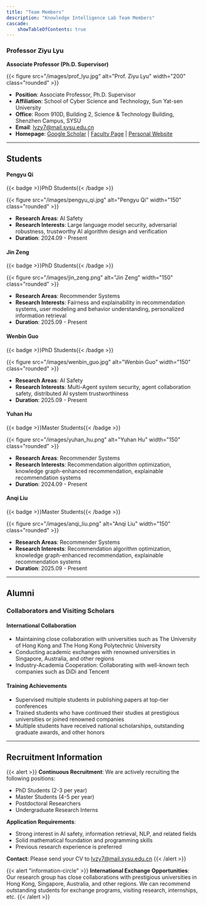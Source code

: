 ```yaml
---
title: "Team Members"
description: "Knowledge Intelligence Lab Team Members"
cascade:
    showTableOfContents: true
---
```


<!-- ## Faculty Members -->

### Professor Ziyu Lyu
**Associate Professor (Ph.D. Supervisor)**

{{< figure src="/images/prof_lyu.jpg" alt="Prof. Ziyu Lyu" width="200" class="rounded" >}}

- **Position**: Associate Professor, Ph.D. Supervisor
- **Affiliation**: School of Cyber Science and Technology, Sun Yat-sen University
- **Office**: Room 910D, Building 2, Science & Technology Building, Shenzhen Campus, SYSU
- **Email**: lvzy7@mail.sysu.edu.cn
- **Homepage**: [Google Scholar](https://scholar.google.com/citations?user=1D2467cAAAAJ&hl=en) | [Faculty Page](https://scst.sysu.edu.cn/members/members01/1410204.htm) | [Personal Website](https://sites.google.com/site/crystalziyulu/home)

---

## Students
#### Pengyu Qi
{{< badge >}}PhD Students{{< /badge >}}  

{{< figure src="/images/pengyu_qi.jpg" alt="Pengyu Qi" width="150" class="rounded" >}}

- **Research Areas**: AI Safety
- **Research Interests**: Large language model security, adversarial robustness, trustworthy AI algorithm design and verification
- **Duration**: 2024.09 - Present

#### Jin Zeng
{{< badge >}}PhD Students{{< /badge >}}  

{{< figure src="/images/jin_zeng.png" alt="Jin Zeng" width="150" class="rounded" >}}

- **Research Areas**: Recommender Systems
- **Research Interests**: Fairness and explainability in recommendation systems, user modeling and behavior understanding, personalized information retrieval
- **Duration**: 2025.09 - Present

#### Wenbin Guo
{{< badge >}}PhD Students{{< /badge >}}  

{{< figure src="/images/wenbin_guo.jpg" alt="Wenbin Guo" width="150" class="rounded" >}}

- **Research Areas**: AI Safety
- **Research Interests**: Multi-Agent system security, agent collaboration safety, distributed AI system trustworthiness
- **Duration**: 2025.09 - Present

#### Yuhan Hu
{{< badge >}}Master Students{{< /badge >}}  

{{< figure src="/images/yuhan_hu.png" alt="Yuhan Hu" width="150" class="rounded" >}}

- **Research Areas**: Recommender Systems
- **Research Interests**: Recommendation algorithm optimization, knowledge graph-enhanced recommendation, explainable recommendation systems
- **Duration**: 2024.09 - Present

#### Anqi Liu
{{< badge >}}Master Students{{< /badge >}}  

{{< figure src="/images/anqi_liu.png" alt="Anqi Liu" width="150" class="rounded" >}}

- **Research Areas**: Recommender Systems  
- **Research Interests**: Recommendation algorithm optimization, knowledge graph-enhanced recommendation, explainable recommendation systems
- **Duration**: 2025.09 - Present

<!-- ### Research Interns

**Undergraduate Interns** {{< badge >}}Research Interns{{< /badge >}}  
{{< icon "pencil" >}} Participating in cutting-edge research projects and gaining research training opportunities -->

---

## Alumni

### Collaborators and Visiting Scholars

#### International Collaboration
- Maintaining close collaboration with universities such as The University of Hong Kong and The Hong Kong Polytechnic University
- Conducting academic exchanges with renowned universities in Singapore, Australia, and other regions
- Industry-Academia Cooperation: Collaborating with well-known tech companies such as DiDi and Tencent

#### Training Achievements
- Supervised multiple students in publishing papers at top-tier conferences
- Trained students who have continued their studies at prestigious universities or joined renowned companies
- Multiple students have received national scholarships, outstanding graduate awards, and other honors

---

## Recruitment Information

{{< alert >}}
**Continuous Recruitment**: We are actively recruiting the following positions:
- PhD Students (2-3 per year)
- Master Students (4-5 per year)
- Postdoctoral Researchers
- Undergraduate Research Interns

**Application Requirements**:
- Strong interest in AI safety, information retrieval, NLP, and related fields
- Solid mathematical foundation and programming skills
- Previous research experience is preferred

**Contact**: Please send your CV to lvzy7@mail.sysu.edu.cn
{{< /alert >}}

{{< alert "information-circle" >}}
**International Exchange Opportunities**: Our research group has close collaborations with prestigious universities in Hong Kong, Singapore, Australia, and other regions. We can recommend outstanding students for exchange programs, visiting research, internships, etc.
{{< /alert >}}

